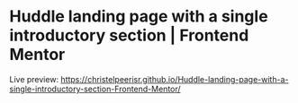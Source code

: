 # Huddle landing page with a single introductory section | Frontend Mentor
Live preview: https://christelpeerisr.github.io/Huddle-landing-page-with-a-single-introductory-section-Frontend-Mentor/
